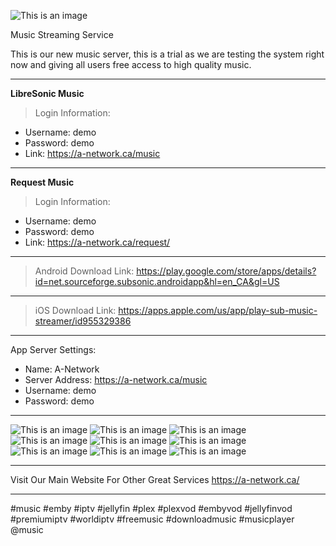 ![This is an image](https://github.com/media-a-server/LibreSonic/blob/main/MUSIC-ICON-WORDS.png?raw=true)

Music Streaming Service

This is our new music server, this is a trial as we are testing the system right now and giving all users free access to high quality music.

__________________________________________________________________________________________________________________________________
__LibreSonic Music__
>Login Information:
- Username: demo
- Password: demo
- Link: https://a-network.ca/music

__________________________________________________________________________________________________________________________________
__Request Music__
>Login Information:
- Username: demo
- Password: demo
- Link: https://a-network.ca/request/

__________________________________________________________________________________________________________________________________

>Android Download Link: 
https://play.google.com/store/apps/details?id=net.sourceforge.subsonic.androidapp&hl=en_CA&gl=US

__________________________________________________________________________________________________________________________________

>iOS Download Link: 
https://apps.apple.com/us/app/play-sub-music-streamer/id955329386

__________________________________________________________________________________________________________________________________

App Server Settings:

- Name: A-Network
- Server Address: https://a-network.ca/music
- Username: demo
- Password: demo

__________________________________________________________________________________________________________________________________

![This is an image](https://github.com/media-a-server/LibreSonic/blob/main/0.jpg?raw=true)
![This is an image](https://github.com/media-a-server/LibreSonic/blob/main/1.jpg?raw=true)
![This is an image](https://github.com/media-a-server/LibreSonic/blob/main/2.jpg?raw=true)
![This is an image](https://github.com/media-a-server/LibreSonic/blob/main/3.jpg?raw=true)
![This is an image](https://github.com/media-a-server/LibreSonic/blob/main/4.jpg?raw=true)
![This is an image](https://github.com/media-a-server/LibreSonic/blob/main/5.jpg?raw=true)
![This is an image](https://github.com/media-a-server/LibreSonic/blob/main/6.jpg?raw=true)
![This is an image](https://github.com/media-a-server/LibreSonic/blob/main/7.jpg?raw=true)
![This is an image](https://github.com/media-a-server/LibreSonic/blob/main/8.jpg?raw=true)

__________________________________________________________________________________________________________________________________

Visit Our Main Website For Other Great Services https://a-network.ca/


__________________________________________________________________________________________________________________________________

#music #emby #iptv #jellyfin #plex #plexvod #embyvod #jellyfinvod #premiumiptv #worldiptv #freemusic #downloadmusic #musicplayer @music
